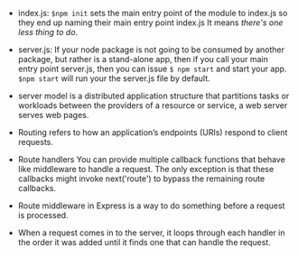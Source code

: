 - index.js: `$npm init` sets the main entry point of the module to index.js so they end up naming their main entry point index.js It means *there's one less thing to do*.

- server.js: If your node package is not going to be consumed by another package, but rather is a stand-alone app, then if you call your main entry point server.js, then you can issue `$ npm start` and start your app. `$npm start` will run your the server.js file by default. 

- server model is a distributed application structure that partitions tasks or workloads between the providers of a resource or service, a web server serves web pages.

- Routing refers to how an application’s endpoints (URIs) respond to client requests.

- Route handlers
You can provide multiple callback functions that behave like middleware to handle a request. The only exception is that these callbacks might invoke next('route') to bypass the remaining route callbacks.
- Route middleware in Express is a way to do something before a request is processed.

- When a request comes in to the server, it loops through each handler in the order it was added until it finds one that can handle the request.
